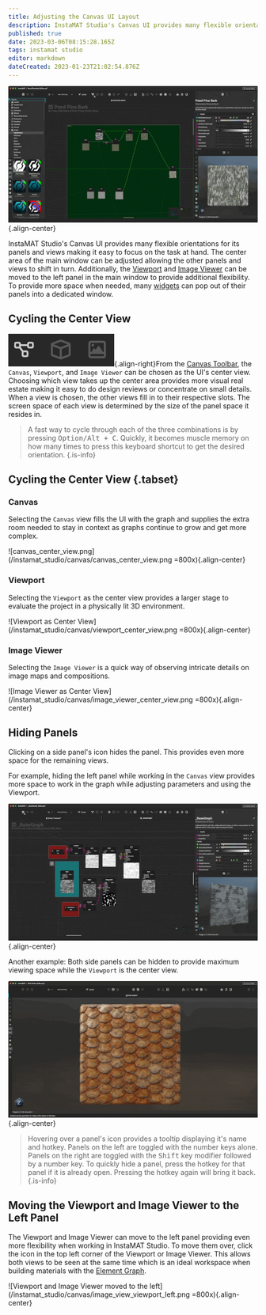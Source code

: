 ```yaml
---
title: Adjusting the Canvas UI Layout
description: InstaMAT Studio's Canvas UI provides many flexible orientations for its panels and views making it easy to focus on the task at hand.
published: true
date: 2023-03-06T08:15:28.165Z
tags: instamat studio
editor: markdown
dateCreated: 2023-01-23T21:02:54.876Z
---
```


![switching_center_view.gif](/instamat_studio/canvas/switching_center_view.gif){.align-center}


InstaMAT Studio's Canvas UI provides many flexible orientations for its panels and views making it easy to focus on the task at hand. The center area of the main window can be adjusted allowing the other panels and views to shift in turn.  Additionally, the [Viewport](/Products/InstaMAT_Studio/Canvas/Canvas_Interface/Viewport) and [Image Viewer](/Products/InstaMAT_Studio/Canvas/Canvas_Interface/Image_Viewer) can be moved to the left panel in the main window to provide additional flexibility. To provide more space when needed, many [widgets]() can pop out of their panels into a dedicated window. 

## Cycling the Center View
![center_view_icons.png](/instamat_studio/canvas/center_view_icons.png){.align-right}From the [Canvas Toolbar](/Products/InstaMAT_Studio/Canvas/Canvas_Interface/Canvas_Toolbar), the `Canvas`, `Viewport`, and `Image Viewer` can be chosen as the UI's center view. Choosing which view takes up the center area provides more visual real estate making it easy to do design reviews or concentrate on small details. When a view is chosen, the other views fill in to their respective slots. The screen space of each view is determined by the size of the panel space it resides in.

> A fast way to cycle through each of the three combinations is by pressing <kbd>Option/Alt + C</kbd>. Quickly, it becomes muscle memory on how many times to press this keyboard shortcut to get the desired orientation. {.is-info}



## Cycling the Center View {.tabset}

### <i class="fa-sharp fa-regular fa-diagram-project"></i>  Canvas

Selecting the <i class="fa-sharp fa-regular fa-diagram-project"></i> `Canvas` view fills the UI with the graph and supplies the extra room needed to stay in context as graphs continue to grow and get more complex.

![canvas_center_view.png](/instamat_studio/canvas/canvas_center_view.png =800x){.align-center}

### <i class="fa-regular fa-cube"></i> Viewport

Selecting the <i class="fa-regular fa-cube"></i> `Viewport` as the center view provides a larger stage to evaluate the project in a physically lit 3D environment.

![Viewport as Center View](/instamat_studio/canvas/viewport_center_view.png =800x){.align-center}

### <i class="fa-regular fa-image"></i> Image Viewer

Selecting the <i class="fa-regular fa-image"></i> `Image Viewer` is a quick way of observing intricate details on image maps and compositions.

![Image Viewer as Center View](/instamat_studio/canvas/image_viewer_center_view.png =800x){.align-center}

## Hiding Panels

Clicking on a side panel's icon hides the panel. This provides even more space for the remaining views.

For example, hiding the left panel while working in the `Canvas` view provides more space to work in the graph while adjusting parameters and using the Viewport.

![hide_left_panel.gif](/instamat_studio/canvas/hide_left_panel.gif){.align-center}

Another example: Both side panels can be hidden to provide maximum viewing space while the `Viewport` is the center view.

![Full Screen Viewport](/instamat_studio/canvas/full_screen_viewport.gif){.align-center}

> Hovering over a panel's icon provides a tooltip displaying it's name and hotkey. Panels on the left are toggled with the number keys alone. Panels on the right are toggled with the <kbd>Shift</kbd> key modifier followed by a number key. To quickly hide a panel, press the hotkey for that panel if it is already open. Pressing the hotkey again will bring it back.
{.is-info}

## Moving the Viewport and Image Viewer to the Left Panel

The Viewport and Image Viewer can move to the left panel providing even more flexibility when working in InstaMAT Studio. To move them over, click the <i class="fa-regular fa-square-arrow-left"></i> icon in the top left corner of the Viewport or Image Viewer. This allows both views to be seen at the same time which is an ideal workspace when building materials with the [Element Graph]().

![Viewport and Image Viewer moved to the left](/instamat_studio/canvas/image_view_viewport_left.png =800x){.align-center}